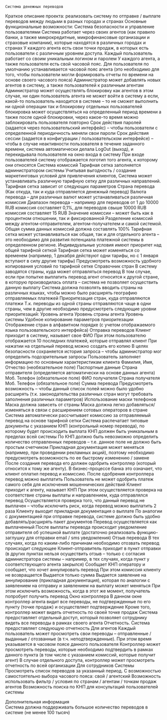     Система денежных переводов
  Краткое описание проекта: реализовать систему по отправке / выплате переводов между людьми в разных городах и странах
Основные функциональные возможности:
  Система безопасности и управление пользователями
    Система работает через своих агентов (как правило банки, а также микрокредитные, микрофинансовые организации и страховые компании), которые находятся в различных городах и странах
    У каждого агента есть свои точки продаж, в которых есть пользователи с различным уровнем доступа. Каждый пользователь работает со своим уникальным логином и паролем
    У каждого агента, а также пользователя есть свой часовой пояс. Для пользователя по умолчанию устанавливается часовой пояс агента (это необходимо для того, чтобы пользователи могли формировать отчеты по времени на основе своего часового пояса)
    Администратор может добавлять новых агентов в систему, а также пользователей к различным агентам
    Администратор может осуществлять блокировку как агентов
      в этом случае, ни один пользователь агента не может войти в систему
      а если, какой-то пользователь находится в системе – то не сможет выполнить ни одной операции
      так и блокировку отдельных пользователей
      блокировка может осуществляться на определенный период времени
      а также после одной блокировки, через какое-то время можно заблокировать пользователя повторно
    Срок действия паролей (задается через пользовательский интерфейс) – чтобы пользователи с определенной периодичность меняли свои пароли
    Срок действия сессии (задается в конфигурации / пользовательском интерфейсе) – чтобы в случае неактивности пользователя в течение заданного времени, система автоматически делала LogOut (выход), и перекидывала пользователя на окно входа в систему
    При входе пользователей систему отображается логотип того агента, к которому они относятся
  Система комиссий
    Тарифная сетка заполняется администратором системы
    Учитывая выгодность / создание маркетинговых условий для привлечения клиентов, Система может устанавливать различную тарифную сетку для различных направлений. Тарифная сетка зависит от следующих параметров
      Страна перевода (Как откуда, так и куда отправляется денежный перевод)
      Валюта перевода – для различных валют может устанавливаться различная комиссия
      Диапазон перевода – например для переводов от 1 до 10000 RUB комиссия составляет 0,1%, для переводов свыше 10000 RUB комиссия составляет 15 RUB
      Значение комиссии – может быть как в процентном отношении, так и фиксированной
      Разделение комиссий между агентом-отправителем, агентом-получателем и самой системой. Общая сумма данных комиссий должна составлять 100%
    Тарифная сетка может устанавливаться как общая, так и для отдельного агента – это необходимо для развития потенциала платежной системы в определенном регионе. Индивидуальные условия имеют приоритет над общей тарифной сеткой
    Тарифная сетка может изменяться со временем (например, 1 декабря действуют одни тарифы, но с 1 января вступают в силу другие тарифы)
      Предусмотреть возможность удобного копирования условий по тарифной сетке
  Справочник стран
    В систему заводятся страны, куда может отправляться перевод
    В том случае, если при попытке выплатить перевод агент относится к другой стране, в которую производилась оплата – система не позволяет осуществить данную выплату
    Система должна позволять вводить страны на различных языках, чтобы можно было расширять географию отправляемых платежей
    Приоритезация стран, куда отправляются платежи
      Т.к. переводы из одной страны отправляются чаще в одни страны, чем в другие необходимо предусмотреть следующие уровни приоритезаций:
      Уровень агента
      Уровень страны агента
      Уровень системы
      Удобное копирование параметров приоритезации
      Отображение стран в алфавитном порядке (с учетом отображаемого языка пользовательского интерфейса)
  Отправка переводов
    Клиент приходит в систему, называет свое ФИО
      При этом пользователю отображается 10 последних платежей, которые отправлял клиент
      При нажатии на отдельный перевод можно создать его копию
      В целях безопасности сохраняется история запроса – чтобы администратор мог определить подозрительные запросы
    Пользователь заполняет информацию по основным характеристикам клиента
      Фамилия, Имя, Отчество (необязательное поле)
      Паспортные данные
      Страна отправителя (определяется автоматически на основе данных агента)
      Моб. Телефон (обязательное поле)
      ФИО получателя
      Страна получателя
      Моб. Телефон (обязательное поле)
      Сумма перевода
    Предусмотреть возможность – чтобы данный список полей можно было удобно расширять (т.к. законодательства различных стран могут требовать заполнения различных параметров)
    Использование маски телефонов
      Маска должна зависеть от страны
      Маска должна легко добавляться/изменяться в связи с расширением сотовых операторов в стране
    Система автоматически рассчитывает комиссию за отправляемый перевод на основе тарифной сетки
    Система распечатает типовые документы с указанием КНП (контрольный номер перевода), по которому будет происходить выплата
      КНП должен быть уникальным в пределах всей системы
      По КНП должно быть невозможно определить количество отправленных переводов – т.е. данное поле не должно быть простым счетчиком
      Прикладная документация может меняться (например, при проведении рекламных акций), поэтому необходимо предусмотреть возможность по ее быстрому изменению / замене
    После создания перевода его должен одобрить контроллер (который относится к тому же агенту). В бизнес-процессе банка это означает, что клиент оплатил перевод и комиссию. После одобрения контроллера перевод можно выплатить
    Пользователь не может одобрить платеж самого себя для исключения мошеннических действий
  Клиент приходит к агенту, называет КНП
    При этом осуществляется проверка на соответствие страны выплаты и направлением, куда отправлялся перевод
    Осуществляется проверка того, что данный перевод не выплачен – чтобы исключить риск, когда перевод можно выплатить 2 раза
    Клиенту выходит прикладная документация о выплате
      По аналогии с документацией при отправке перевода, системе должно быть удобно добавлять/расширять пакет документов
    Перевод осуществляется как выплаченный
    После выплаты перевода происходит уведомление отправителя об успешной выплате (достаточно реализовать функцию-заглушку для отправки email / sms уведомления)
  Отзыв перевода
    В тех случаях, когда по каким-либо причинам необходимо отозвать перевод происходит следующее
    Клиент-отправитель приходит в пункт отправки (в других пунктах нельзя осуществить отзыв – только с согласия администратора системы – например,  в тех случаях, когда пункт у соответствующего агента закрылся)
    Сообщает КНП оператору и сообщает, что хочет аннулировать перевод
      При этом комиссия клиенту не возвращается
      Выдается только сумма
      Выдается заявление на аннулирование (прикладная документация), которая по аналогии с заявлением на отправку и заявлением на выплату может меняться
    При этом исключить возможность, когда в этот же момент, получатель попробует получить перевод
  Окно контроллера
    В данном окне контроллер агента видит все переводы, не подтвержденные по его пункту (точке продаж) и осуществляет подтверждение
    Кроме того, контроллер может видеть отчетность по своей точке продаж
    Система предоставляет отдельный доступ, который позволяет сотруднику видеть все переводы в рамках своего агента
  Отчетность. Система предоставляет следующую отчетность
    Для агентов
      Каждый пользователь может просмотреть свои переводы – отправленные / выданные / отозванные (в т.ч. неподтвержденные). При этом время указывается в часовом поясе данного пользователя
      Контроллер может просмотреть переводы, которые необходимо подтвердить в рамках данного пункта (в том числе с указанием комиссий, которые получит агент)
      В случае отдельного доступа, контроллер может просмотреть отчетность по всей организации
    Для сотрудников Системы
      Просмотреть список переводов за указанный период. С возможностью самостоятельно выбора часового пояса: свой / агентский
      Возможность использовать фильтр / условия по странам / агентам / точкам продаж агентов
      Возможность поиска по КНП для консультаций пользователей системы

Дополнительная информация	
  Система должна поддерживать большое количество переводов в системе (не менее 100 тысяч)
